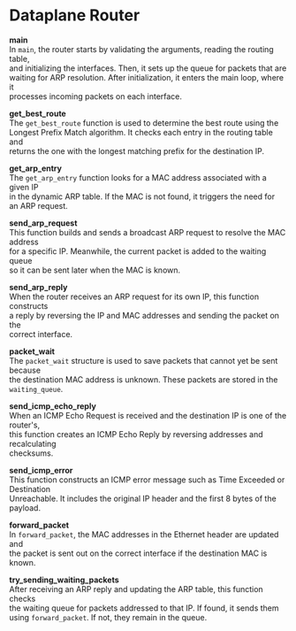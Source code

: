 # Dataplane Router



**main**  
In `main`, the router starts by validating the arguments, reading the routing table,  
and initializing the interfaces. Then, it sets up the queue for packets that are  
waiting for ARP resolution. After initialization, it enters the main loop, where it  
processes incoming packets on each interface.



**get_best_route**  
The `get_best_route` function is used to determine the best route using the  
Longest Prefix Match algorithm. It checks each entry in the routing table and  
returns the one with the longest matching prefix for the destination IP.



**get_arp_entry**  
The `get_arp_entry` function looks for a MAC address associated with a given IP  
in the dynamic ARP table. If the MAC is not found, it triggers the need for  
an ARP request.



**send_arp_request**  
This function builds and sends a broadcast ARP request to resolve the MAC address  
for a specific IP. Meanwhile, the current packet is added to the waiting queue  
so it can be sent later when the MAC is known.



**send_arp_reply**  
When the router receives an ARP request for its own IP, this function constructs  
a reply by reversing the IP and MAC addresses and sending the packet on the  
correct interface.



**packet_wait**  
The `packet_wait` structure is used to save packets that cannot yet be sent because  
the destination MAC address is unknown. These packets are stored in the  
`waiting_queue`.



**send_icmp_echo_reply**  
When an ICMP Echo Request is received and the destination IP is one of the router's,  
this function creates an ICMP Echo Reply by reversing addresses and recalculating  
checksums.



**send_icmp_error**  
This function constructs an ICMP error message such as Time Exceeded or Destination  
Unreachable. It includes the original IP header and the first 8 bytes of the payload.



**forward_packet**  
In `forward_packet`, the MAC addresses in the Ethernet header are updated and  
the packet is sent out on the correct interface if the destination MAC is known.



**try_sending_waiting_packets**  
After receiving an ARP reply and updating the ARP table, this function checks  
the waiting queue for packets addressed to that IP. If found, it sends them  
using `forward_packet`. If not, they remain in the queue.

